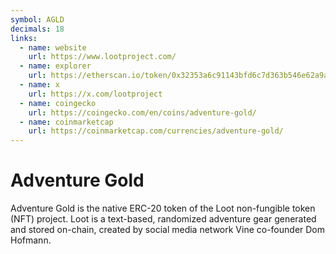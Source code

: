 ```yaml
---
symbol: AGLD
decimals: 18
links:
  - name: website
    url: https://www.lootproject.com/
  - name: explorer
    url: https://etherscan.io/token/0x32353a6c91143bfd6c7d363b546e62a9a2489a20
  - name: x
    url: https://x.com/lootproject
  - name: coingecko
    url: https://coingecko.com/en/coins/adventure-gold/
  - name: coinmarketcap
    url: https://coinmarketcap.com/currencies/adventure-gold/
---
```


# Adventure Gold

Adventure Gold is the native ERC-20 token of the Loot non-fungible token (NFT) project. Loot is a text-based, randomized adventure gear generated and stored on-chain, created by social media network Vine co-founder Dom Hofmann.
